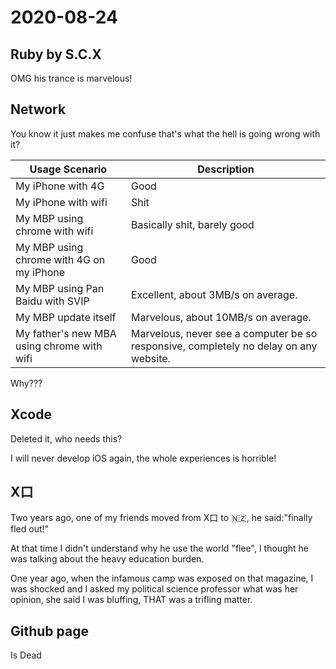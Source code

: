 # 2020-08-24

## Ruby by S.C.X

OMG his trance is marvelous!

## Network

You know it just makes me confuse that's what the hell is going wrong with it?

| Usage Scenario                             | Description                                                  |
| ------------------------------------------ | ------------------------------------------------------------ |
| My iPhone with 4G                          | Good                                                         |
| My iPhone with wifi                        | Shit                                                         |
| My MBP using chrome with wifi              | Basically shit, barely good                                  |
| My MBP using chrome with 4G on my iPhone   | Good                                                         |
| My MBP using Pan Baidu with SVIP           | Excellent, about 3MB/s on average.                           |
| My MBP update itself                       | Marvelous, about 10MB/s on average.                          |
| My father's new MBA using chrome with wifi | Marvelous, never see a computer be so responsive, completely no delay on any website. |

Why???

## Xcode

Deleted it, who needs this?

I will never develop iOS again, the whole experiences is horrible!

## X口

Two years ago, one of my friends moved from X口 to 🇳🇿, he said:"finally fled out!"

At that time I didn't understand why he use the world "flee", I thought he was talking about the heavy education burden.

One year ago, when the infamous camp was exposed on that magazine, I was shocked and I asked my political science professor what was her opinion, she said I was bluffing, THAT was a trifling matter.

## Github page

Is Dead


